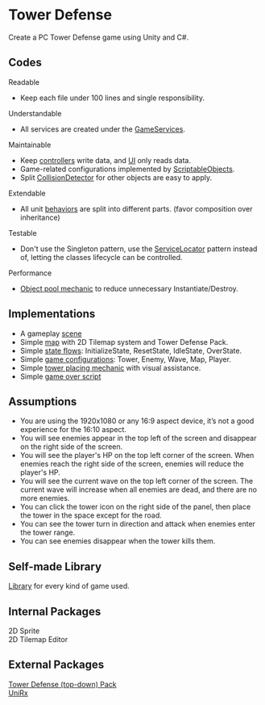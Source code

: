 # Tower Defense
Create a PC Tower Defense game using Unity and C#.

## Codes
Readable
- Keep each file under 100 lines and single responsibility.

Understandable
- All services are created under the [GameServices](Assets/Scripts/Services/GameServices.cs).

Maintainable
- Keep [controllers](Assets/Scripts/Controllers) write data, and [UI](Assets/Scripts/UI) only reads data.
- Game-related configurations implemented by [ScriptableObjects](Assets/Scripts/ScriptableObjects).
- Split [CollisionDetector](Assets/Scripts/Physics) for other objects are easy to apply.

Extendable
- All unit [behaviors](Assets/Scripts/Behaviours) are split into different parts. (favor composition over inheritance)

Testable
- Don't use the Singleton pattern, use the [ServiceLocator](Assets/Pro%20Standard%20Assets/Library/Service) pattern instead of, letting the classes lifecycle can be controlled.

Performance
- [Object pool mechanic](Assets/Scripts/ObjectPools) to reduce unnecessary Instantiate/Destroy.

## Implementations
- A gameplay [scene](Assets/Scene)
- Simple [map](Assets/Resources/Map) with 2D Tilemap system and Tower Defense Pack.
- Simple [state flows](Assets/Scripts/States): InitializeState, ResetState, IdleState, OverState.
- Simple [game configurations](Assets/Resources/Asset): Tower, Enemy, Wave, Map, Player.
- Simple [tower placing mechanic](Assets/Scripts/UI/TowerPlacing.cs) with visual assistance.
- Simple [game over script](Assets/Scripts/UI/GameResultUI.cs)

## Assumptions
- You are using the 1920x1080 or any 16:9 aspect device, it’s not a good experience for the 16:10 aspect.
- You will see enemies appear in the top left of the screen and disappear on the right side of the screen.
- You will see the player's HP on the top left corner of the screen. When enemies reach the right side of the screen, enemies will reduce the player's HP.
- You will see the current wave on the top left corner of the screen. The current wave will increase when all enemies are dead, and there are no more enemies.
- You can click the tower icon on the right side of the panel, then place the tower in the space except for the road.
- You can see the tower turn in direction and attack when enemies enter the tower range.
- You can see enemies disappear when the tower kills them.

## Self-made Library
[Library](Assets/Pro%20Standard%20Assets/Library) for every kind of game used.

## Internal Packages
2D Sprite\
2D Tilemap Editor

## External Packages
[Tower Defense (top-down) Pack](https://opengameart.org/content/tower-defense-300-tilessprites)\
[UniRx](https://assetstore.unity.com/packages/tools/integration/unirx-reactive-extensions-for-unity-17276)
